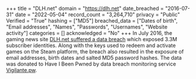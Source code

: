 +++
title = "DLH.net"
domain = "https://dlh.net"
date_breached = "2016-07-31"
date = "2022-05-04"
record_count = "3,264,710"
privacy = "Public"
Verified = "True"
hashing = ["MD5"]
breached_data = ["Dates of birth", "Email addresses", "Names", "Passwords", "Usernames", "Website activity"]
categories = []
acknowledged = "No"
+++
In July 2016, the gaming news site <a href="http://www.zdnet.com/article/millions-of-steam-game-keys-stolen-after-site-hack/" target="_blank" rel="noopener">DLH.net suffered a data breach</a> which exposed 3.3M subscriber identities. Along with the keys used to redeem and activate games on the Steam platform, the breach also resulted in the exposure of email addresses, birth dates and salted MD5 password hashes. The data was donated to Have I Been Pwned by data breach monitoring service <a href="https://vigilante.pw/" target="_blank" rel="noopener">Vigilante.pw</a>.
